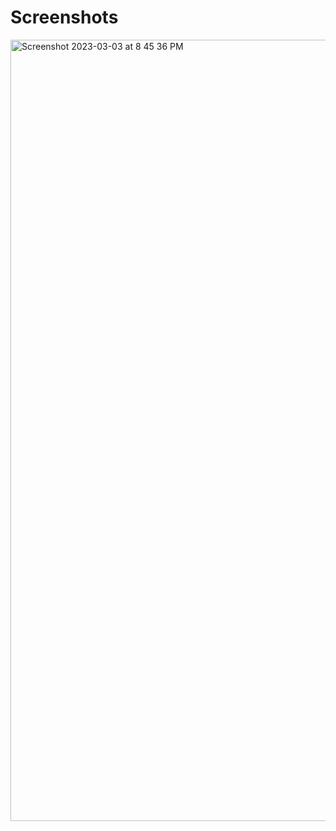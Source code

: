 # Screenshots
<img width="1250" alt="Screenshot 2023-03-03 at 8 45 36 PM" src="https://user-images.githubusercontent.com/100975883/222876319-3592f481-6c3e-478f-8e37-c36c2ddb4641.png">

